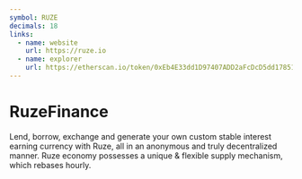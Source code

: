 ```yaml
---
symbol: RUZE
decimals: 18
links:
  - name: website
    url: https://ruze.io
  - name: explorer
    url: https://etherscan.io/token/0xEb4E33dd1D97407ADD2aFcDcD5dd17851b1695d0
---
```


# RuzeFinance

Lend, borrow, exchange and generate your own custom stable interest earning currency with Ruze, all in an anonymous and truly decentralized manner. Ruze economy possesses a unique & flexible supply mechanism, which rebases hourly.
